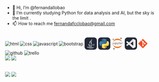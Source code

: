 - 👋 Hi, I’m @fernandallobao
- 🌱 I’m currently studying Python for data analysis and AI, but the sky is the limit .
- 📫 How to reach me fernandafcclobao@gmail.com

<!---
fernandallobao/fernandallobao is a ✨ special ✨ repository because its `README.md` (this file) appears on your GitHub profile.
You can click the Preview link to take a look at your changes.
--->

<div style="display: inline_block"><br>
    <img align="center" alt="html" height="30" width="40" src="https://cdn.jsdelivr.net/gh/devicons/devicon/icons/html5/html5-original.svg">
    <img align="center" alt="css" height="30" width="40" src="https://cdn.jsdelivr.net/gh/devicons/devicon/icons/css3/css3-original.svg">
    <img align="center" alt="javascript" height="34" width="34" src="https://lucianolpsf.github.io/portfolio/assets/img/icons/Javascript.png">
    <img align="center" alt="bootstrap" height="40" width="40" src="https://lucianolpsf.github.io/portfolio/assets/img/icons/Bootstrap.png">
    <img align="center" alt="java" height="40" width="40" src="https://github.com/tandpfun/skill-icons/blob/main/icons/Java-Dark.svg">
    <img align="center" alt="pyton" height="40" width="40" src="https://github.com/tandpfun/skill-icons/blob/main/icons/Python-Dark.svg">
    <img align="center" alt="jupyter" height="40" width="40" src="https://github.com/datalayer/icons/blob/main/svg/data1/jupyter-name.svg">
    <img align="center" alt="vscode" height="40" width="40" src="https://github.com/tandpfun/skill-icons/blob/main/icons/VSCode-Dark.svg">
    <img align="center" alt="git" height="30" width="30" src="https://raw.githubusercontent.com/devicons/devicon/master/icons/git/git-original.svg">
    <img align="center" alt="github" height="40" width="40" src="https://img.icons8.com/?size=512&id=bVGqATNwfhYq&format=png">
    <img align="center" alt="trello" height="40" width="40" src="https://img.icons8.com/?size=512&id=21049&format=png">
</div>

<div style="display: inline_block">
    <a href="https://github.com/fernandallobao" target="_blank">
        <img src="https://img.shields.io/badge/Portfolio-20B2AA?style=for-the-badge&logo=superuser&logoColor=white" target="_blank"/><a/>
    <a href=" " target="_blank">
        <img src="https://img.shields.io/badge/LinkedIn-0077B5?style=for-the-badge&logo=linkedin&logoColor=white" target="_blank"/><a/>
</div>
<br>
<div align="center">

<br>

</div>

  <div style="display: inline_block">
  <a href="https://github.com/fernandallobao">
  <img height="180em" src="https://github-readme-stats.vercel.app/api?username=fernandallobao&show_icons=true&theme=dracula&include_all_commits=true&count_private=true"/></a>      
  <a href="https://github.com/fernandallobao">
  <img height="180em" src="https://github-readme-stats.vercel.app/api/top-langs/?username=fernandallobao&layout=compact&size_weight=0.5&count_weight=0.5&theme=dracula"/></a>  
</div>
